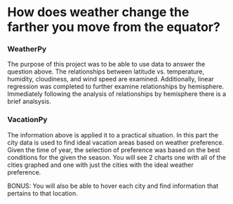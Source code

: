 # How does weather change the farther you move from the equator?

### WeatherPy
The purpose of this project was to be able to use data to answer the question above.  The relationships between latitude vs. temperature, humidity, cloudiness, and wind speed are examined.  Additionally, linear regression was completed to further examine relationships by hemisphere.  Immediately following the analysis of relationships by hemisphere there is a brief analsysis.

### VacationPy
The  information above is applied it to a practical situation.  In this part the city data is used to find ideal vacation areas based on weather preference.  Given the time of year, the 
selection of preference was based on the best conditions for the given the season. You will see 2 charts one with all of the cities graphed and one with just the cities with the ideal weather preference.  

BONUS: You will also be able to hover each city and find information that pertains to that location.
